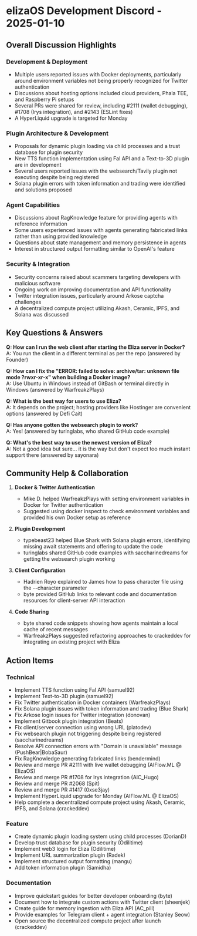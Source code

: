 # elizaOS Development Discord - 2025-01-10

## Overall Discussion Highlights

### Development & Deployment
- Multiple users reported issues with Docker deployments, particularly around environment variables not being properly recognized for Twitter authentication
- Discussions about hosting options included cloud providers, Phala TEE, and Raspberry Pi setups
- Several PRs were shared for review, including #2111 (wallet debugging), #1708 (Irys integration), and #2143 (ESLint fixes)
- A HyperLiquid upgrade is targeted for Monday

### Plugin Architecture & Development
- Proposals for dynamic plugin loading via child processes and a trust database for plugin security
- New TTS function implementation using Fal API and a Text-to-3D plugin are in development
- Several users reported issues with the websearch/Tavily plugin not executing despite being registered
- Solana plugin errors with token information and trading were identified and solutions proposed

### Agent Capabilities
- Discussions about RagKnowledge feature for providing agents with reference information
- Some users experienced issues with agents generating fabricated links rather than using provided knowledge
- Questions about state management and memory persistence in agents
- Interest in structured output formatting similar to OpenAI's feature

### Security & Integration
- Security concerns raised about scammers targeting developers with malicious software
- Ongoing work on improving documentation and API functionality
- Twitter integration issues, particularly around Arkose captcha challenges
- A decentralized compute project utilizing Akash, Ceramic, IPFS, and Solana was discussed

## Key Questions & Answers

**Q: How can I run the web client after starting the Eliza server in Docker?**  
A: You run the client in a different terminal as per the repo (answered by Founder)

**Q: How can I fix the "ERROR: failed to solve: archive/tar: unknown file mode ?rwxr-xr-x" when building a Docker image?**  
A: Use Ubuntu in Windows instead of GitBash or terminal directly in Windows (answered by WarfreakzPlays)

**Q: What is the best way for users to use Eliza?**  
A: It depends on the project; hosting providers like Hostinger are convenient options (answered by Defi Cait)

**Q: Has anyone gotten the websearch plugin to work?**  
A: Yes! (answered by turinglabs, who shared GitHub code example)

**Q: What's the best way to use the newest version of Eliza?**  
A: Not a good idea but sure... it is the way but don't expect too much instant support there (answered by sayonara)

## Community Help & Collaboration

1. **Docker & Twitter Authentication**
   - Mike D. helped WarfreakzPlays with setting environment variables in Docker for Twitter authentication
   - Suggested using docker inspect to check environment variables and provided his own Docker setup as reference

2. **Plugin Development**
   - typebeast23 helped Blue Shark with Solana plugin errors, identifying missing await statements and offering to update the code
   - turinglabs shared GitHub code examples with saccharinedreams for getting the websearch plugin working

3. **Client Configuration**
   - Hadrien Royo explained to James how to pass character file using the --character parameter
   - byte provided GitHub links to relevant code and documentation resources for client-server API interaction

4. **Code Sharing**
   - byte shared code snippets showing how agents maintain a local cache of recent messages
   - WarfreakzPlays suggested refactoring approaches to crackeddev for integrating an existing project with Eliza

## Action Items

### Technical
- Implement TTS function using Fal API (samuel92)
- Implement Text-to-3D plugin (samuel92)
- Fix Twitter authentication in Docker containers (WarfreakzPlays)
- Fix Solana plugin issues with token information and trading (Blue Shark)
- Fix Arkose login issues for Twitter integration (donovan)
- Implement Gitbook plugin integration (Beats)
- Fix client/server connection using wrong URL (platodev)
- Fix websearch plugin not triggering despite being registered (saccharinedreams)
- Resolve API connection errors with "Domain is unavailable" message (PushBear|BobaSaur)
- Fix RagKnowledge generating fabricated links (bendermind)
- Review and merge PR #2111 with live wallet debugging (AIFlow.ML @ ElizaOS)
- Review and merge PR #1708 for Irys integration (AIC_Hugo)
- Review and merge PR #2068 (Spit)
- Review and merge PR #1417 (0xse3jay)
- Implement HyperLiquid upgrade for Monday (AIFlow.ML @ ElizaOS)
- Help complete a decentralized compute project using Akash, Ceramic, IPFS, and Solana (crackeddev)

### Feature
- Create dynamic plugin loading system using child processes (DorianD)
- Develop trust database for plugin security (Odilitime)
- Implement web3 login for Eliza (Odilitime)
- Implement URL summarization plugin (Radek)
- Implement structured output formatting (mangu)
- Add token information plugin (Samidha)

### Documentation
- Improve quickstart guides for better developer onboarding (byte)
- Document how to integrate custom actions with Twitter client (sheenjek)
- Create guide for memory ingestion with Eliza API (AC_pill)
- Provide examples for Telegram client + agent integration (Stanley Seow)
- Open source the decentralized compute project after launch (crackeddev)
